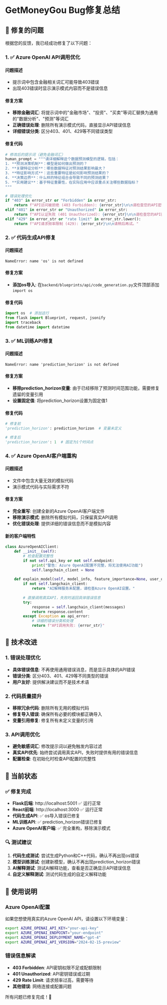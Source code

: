 # GetMoneyGou Bug修复总结

## 🐛 修复的问题

根据您的反馈，我已经成功修复了以下问题：

### 1. ✅ Azure OpenAI API调用优化

#### 问题描述
- 提示词中包含金融相关词汇可能导致403错误
- 出现403错误时显示演示模式内容而不是错误信息

#### 修复方案
- **移除金融词汇**: 将提示词中的"金融市场"、"投资"、"买卖"等词汇替换为通用的"数据分析"、"预测"等词汇
- **正确错误处理**: 删除所有演示模式代码，直接显示API错误信息
- **详细错误分类**: 区分403、401、429等不同错误类型

#### 修复代码
```python
# 修改后的提示词（避免金融词汇）
human_prompt = """请详细解释这个数据预测模型的逻辑，包括：
1. **预测决策机制**：模型是如何做出预测的？
2. **关键特征分析**：哪些数据特征对预测结果影响最大？
3. **特征影响方式**：这些重要特征是如何影响预测结果的？
4. **决策边界**：什么样的特征组合会导致不同的预测结果？
5. **实用建议**：基于特征重要性，在实际应用中应该重点关注哪些数据指标？
"""

# 错误处理优化
if "403" in error_str or "Forbidden" in error_str:
    return f"API访问被拒绝 (403 Forbidden): {error_str}\n\n请检查您的API密钥权限或配额限制。"
elif "401" in error_str or "Unauthorized" in error_str:
    return f"API认证失败 (401 Unauthorized): {error_str}\n\n请检查您的API密钥是否正确。"
elif "429" in error_str or "rate limit" in error_str.lower():
    return f"API请求频率限制 (429): {error_str}\n\n请稍后再试。"
```

### 2. ✅ 代码生成API修复

#### 问题描述
```
NameError: name 'os' is not defined
```

#### 修复方案
- **添加os导入**: 在`backend/blueprints/api/code_generation.py`文件顶部添加`import os`

#### 修复代码
```python
import os  # 添加这行
from flask import Blueprint, request, jsonify
import traceback
from datetime import datetime
```

### 3. ✅ ML训练API修复

#### 问题描述
```
NameError: name 'prediction_horizon' is not defined
```

#### 修复方案
- **移除prediction_horizon变量**: 由于已经移除了预测时间范围功能，需要修复遗留的变量引用
- **设置固定值**: 将prediction_horizon设置为固定值1

#### 修复代码
```python
# 修复前
'prediction_horizon': prediction_horizon  # 变量未定义

# 修复后
'prediction_horizon': 1  # 固定为1个时间点
```

### 4. ✅ Azure OpenAI客户端重构

#### 问题描述
- 文件中包含大量无效的模拟代码
- 演示模式代码与实际需求不符

#### 修复方案
- **完全重写**: 创建全新的Azure OpenAI客户端文件
- **移除演示模式**: 删除所有模拟代码，只保留真实API调用
- **优化错误处理**: 提供详细的错误信息而不是模拟内容

#### 新的客户端特性
```python
class AzureOpenAIClient:
    def __init__(self):
        # 检查配置完整性
        if not self.api_key or not self.endpoint:
            print("警告: Azure OpenAI配置不完整，将无法使用AI功能")
            self.langchain_client = None
    
    def explain_model(self, model_info, feature_importance=None, user_question=None):
        if not self.langchain_client:
            return "AI解释服务未配置，请检查Azure OpenAI设置。"
        
        # 直接调用真实API，失败时返回具体错误信息
        try:
            response = self.langchain_client(messages)
            return response.content
        except Exception as api_error:
            # 详细的错误分类和处理
            return f"API调用失败: {error_str}"
```

## 🔧 技术改进

### 1. 错误处理优化
- **具体错误信息**: 不再使用通用错误消息，而是显示具体的API错误
- **错误分类**: 区分403、401、429等不同类型的错误
- **用户友好**: 提供解决建议而不是技术术语

### 2. 代码质量提升
- **移除冗余代码**: 删除所有无用的模拟代码
- **修复导入错误**: 确保所有必要的模块都正确导入
- **变量引用修复**: 修复所有未定义变量的引用

### 3. API调用优化
- **避免敏感词汇**: 修改提示词以避免触发内容过滤
- **真实API优先**: 始终尝试调用真实API，失败时提供有用的错误信息
- **配置检查**: 在初始化时检查API配置的完整性

## 🚀 当前状态

### ✅ 修复完成
- **Flask后端**: http://localhost:5001 ✅ 运行正常
- **React前端**: http://localhost:3000 ✅ 运行正常
- **代码生成API**: ✅ os导入错误已修复
- **ML训练API**: ✅ prediction_horizon错误已修复
- **Azure OpenAI客户端**: ✅ 完全重构，移除演示模式

### 🔍 测试建议
1. **代码生成测试**: 尝试生成Python和C++代码，确认不再出现os错误
2. **模型训练测试**: 创建新模型，确认不再出现prediction_horizon错误
3. **AI解释测试**: 测试AI解释功能，查看是否正确显示API错误信息
4. **自定义解释测试**: 测试代码生成的自定义解释功能

## 📝 使用说明

### Azure OpenAI配置
如果您想使用真实的Azure OpenAI API，请设置以下环境变量：
```bash
export AZURE_OPENAI_API_KEY="your-api-key"
export AZURE_OPENAI_ENDPOINT="your-endpoint"
export AZURE_OPENAI_DEPLOYMENT_NAME="gpt-4"
export AZURE_OPENAI_API_VERSION="2024-02-15-preview"
```

### 错误信息解读
- **403 Forbidden**: API密钥权限不足或配额限制
- **401 Unauthorized**: API密钥错误或过期
- **429 Rate Limit**: 请求频率过高，需要等待
- **其他错误**: 网络连接或配置问题

所有问题已修复完成！🎉
